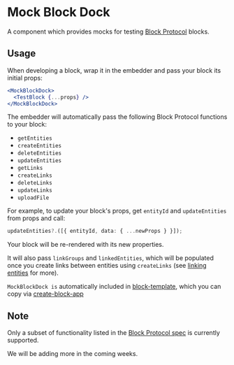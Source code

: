 # Mock Block Dock

A component which provides mocks for testing [Block Protocol](https://blockprotocol.org) blocks.

## Usage

When developing a block, wrap it in the embedder and pass your block its initial props:

```jsx
<MockBlockDock>
  <TestBlock {...props} />
</MockBlockDock>
```

The embedder will automatically pass the following Block Protocol functions to your block:

- `getEntities`
- `createEntities`
- `deleteEntities`
- `updateEntities`
- `getLinks`
- `createLinks`
- `deleteLinks`
- `updateLinks`
- `uploadFile`

For example, to update your block's props, get `entityId` and `updateEntities` from props and call:

```typescript
updateEntities?.([{ entityId, data: { ...newProps } }]);
```

Your block will be re-rendered with its new properties.

It will also pass `linkGroups` and `linkedEntities`, which will be populated once you create links between entities using `createLinks` (see [linking entities](https://blockprotocol.org/spec/block-types#linking-entities) for more).

`MockBlockDock is` automatically included in [block-template](https://www.npmjs.com/package/block-template), which you can copy via [create-block-app](https://www.npmjs.com/package/create-block-app)

## Note

Only a subset of functionality listed in the [Block Protocol spec](https://blockprotocol.org/spec) is currently supported.

We will be adding more in the coming weeks.
